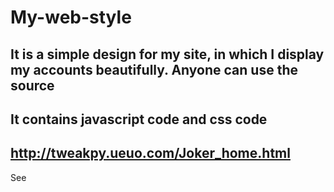 # My-web-style
It is a simple design for my site, in which I display my accounts beautifully. Anyone can use the source
-

It contains javascript code and css code
-
http://tweakpy.ueuo.com/Joker_home.html
-
See

